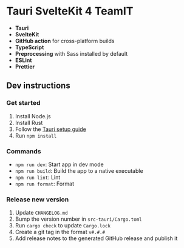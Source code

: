 # Tauri SvelteKit 4 TeamIT

- **Tauri**
- **SvelteKit**
- **GitHub action** for cross-platform builds
- **TypeScript**
- **Preprocessing** with Sass installed by default
- **ESLint**
- **Prettier**

## Dev instructions

### Get started

1. Install Node.js
2. Install Rust
3. Follow the [Tauri setup guide](https://tauri.app/v1/guides/getting-started/setup)
4. Run `npm install`


### Commands
- `npm run dev`: Start app in dev mode
- `npm run build`: Build the app to a native executable
- `npm run lint`: Lint
- `npm run format`: Format

### Release new version
1. Update `CHANGELOG.md`
2. Bump the version number in `src-tauri/Cargo.toml`
3. Run `cargo check` to update `Cargo.lock`
4. Create a git tag in the format `v#.#.#`
5. Add release notes to the generated GitHub release and publish it
